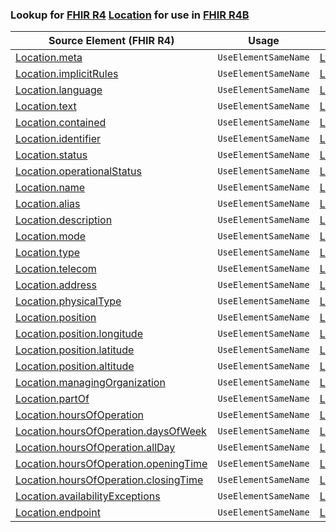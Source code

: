 ### Lookup for [FHIR R4](https://hl7.org/fhir/R4/) [Location](https://hl7.org/fhir/R4/Location.html) for use in [FHIR R4B](https://hl7.org/fhir/R4B/)

| Source Element (FHIR R4) | Usage | Target |
| -------------- | ----- | ------ |
| [Location.meta](https://hl7.org/fhir/R4/Location.html#resource) | `UseElementSameName` | [Location.meta](https://hl7.org/fhir/R4B/Location.html#resource) |
| [Location.implicitRules](https://hl7.org/fhir/R4/Location.html#resource) | `UseElementSameName` | [Location.implicitRules](https://hl7.org/fhir/R4B/Location.html#resource) |
| [Location.language](https://hl7.org/fhir/R4/Location.html#resource) | `UseElementSameName` | [Location.language](https://hl7.org/fhir/R4B/Location.html#resource) |
| [Location.text](https://hl7.org/fhir/R4/Location.html#resource) | `UseElementSameName` | [Location.text](https://hl7.org/fhir/R4B/Location.html#resource) |
| [Location.contained](https://hl7.org/fhir/R4/Location.html#resource) | `UseElementSameName` | [Location.contained](https://hl7.org/fhir/R4B/Location.html#resource) |
| [Location.identifier](https://hl7.org/fhir/R4/Location.html#resource) | `UseElementSameName` | [Location.identifier](https://hl7.org/fhir/R4B/Location.html#resource) |
| [Location.status](https://hl7.org/fhir/R4/Location.html#resource) | `UseElementSameName` | [Location.status](https://hl7.org/fhir/R4B/Location.html#resource) |
| [Location.operationalStatus](https://hl7.org/fhir/R4/Location.html#resource) | `UseElementSameName` | [Location.operationalStatus](https://hl7.org/fhir/R4B/Location.html#resource) |
| [Location.name](https://hl7.org/fhir/R4/Location.html#resource) | `UseElementSameName` | [Location.name](https://hl7.org/fhir/R4B/Location.html#resource) |
| [Location.alias](https://hl7.org/fhir/R4/Location.html#resource) | `UseElementSameName` | [Location.alias](https://hl7.org/fhir/R4B/Location.html#resource) |
| [Location.description](https://hl7.org/fhir/R4/Location.html#resource) | `UseElementSameName` | [Location.description](https://hl7.org/fhir/R4B/Location.html#resource) |
| [Location.mode](https://hl7.org/fhir/R4/Location.html#resource) | `UseElementSameName` | [Location.mode](https://hl7.org/fhir/R4B/Location.html#resource) |
| [Location.type](https://hl7.org/fhir/R4/Location.html#resource) | `UseElementSameName` | [Location.type](https://hl7.org/fhir/R4B/Location.html#resource) |
| [Location.telecom](https://hl7.org/fhir/R4/Location.html#resource) | `UseElementSameName` | [Location.telecom](https://hl7.org/fhir/R4B/Location.html#resource) |
| [Location.address](https://hl7.org/fhir/R4/Location.html#resource) | `UseElementSameName` | [Location.address](https://hl7.org/fhir/R4B/Location.html#resource) |
| [Location.physicalType](https://hl7.org/fhir/R4/Location.html#resource) | `UseElementSameName` | [Location.physicalType](https://hl7.org/fhir/R4B/Location.html#resource) |
| [Location.position](https://hl7.org/fhir/R4/Location.html#resource) | `UseElementSameName` | [Location.position](https://hl7.org/fhir/R4B/Location.html#resource) |
| [Location.position.longitude](https://hl7.org/fhir/R4/Location.html#resource) | `UseElementSameName` | [Location.position.longitude](https://hl7.org/fhir/R4B/Location.html#resource) |
| [Location.position.latitude](https://hl7.org/fhir/R4/Location.html#resource) | `UseElementSameName` | [Location.position.latitude](https://hl7.org/fhir/R4B/Location.html#resource) |
| [Location.position.altitude](https://hl7.org/fhir/R4/Location.html#resource) | `UseElementSameName` | [Location.position.altitude](https://hl7.org/fhir/R4B/Location.html#resource) |
| [Location.managingOrganization](https://hl7.org/fhir/R4/Location.html#resource) | `UseElementSameName` | [Location.managingOrganization](https://hl7.org/fhir/R4B/Location.html#resource) |
| [Location.partOf](https://hl7.org/fhir/R4/Location.html#resource) | `UseElementSameName` | [Location.partOf](https://hl7.org/fhir/R4B/Location.html#resource) |
| [Location.hoursOfOperation](https://hl7.org/fhir/R4/Location.html#resource) | `UseElementSameName` | [Location.hoursOfOperation](https://hl7.org/fhir/R4B/Location.html#resource) |
| [Location.hoursOfOperation.daysOfWeek](https://hl7.org/fhir/R4/Location.html#resource) | `UseElementSameName` | [Location.hoursOfOperation.daysOfWeek](https://hl7.org/fhir/R4B/Location.html#resource) |
| [Location.hoursOfOperation.allDay](https://hl7.org/fhir/R4/Location.html#resource) | `UseElementSameName` | [Location.hoursOfOperation.allDay](https://hl7.org/fhir/R4B/Location.html#resource) |
| [Location.hoursOfOperation.openingTime](https://hl7.org/fhir/R4/Location.html#resource) | `UseElementSameName` | [Location.hoursOfOperation.openingTime](https://hl7.org/fhir/R4B/Location.html#resource) |
| [Location.hoursOfOperation.closingTime](https://hl7.org/fhir/R4/Location.html#resource) | `UseElementSameName` | [Location.hoursOfOperation.closingTime](https://hl7.org/fhir/R4B/Location.html#resource) |
| [Location.availabilityExceptions](https://hl7.org/fhir/R4/Location.html#resource) | `UseElementSameName` | [Location.availabilityExceptions](https://hl7.org/fhir/R4B/Location.html#resource) |
| [Location.endpoint](https://hl7.org/fhir/R4/Location.html#resource) | `UseElementSameName` | [Location.endpoint](https://hl7.org/fhir/R4B/Location.html#resource) |
